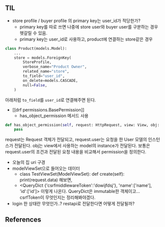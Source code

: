 
## TIL
- store profile / buyer profile 의 primary key는 user_id가 적당한가?
	- primary key를 따로 쓰면 나중에 store user와 buyer user를 구분하는 경우 헷갈릴 수 있음.
	- primary key는 user_id로 사용하고, product에 연결하는 store같은 경우
```python
class Product(models.Model):
	...
	store = models.ForeignKey(
		StoreProfile,
		verbose_name="Product Owner",
		related_name="store",
		to_field="user_id",
		on_delete=models.CASCADE,
		null=False,
	)
```
아래처럼 `to_field`를 `user_id`로 연결해주면 된다. 

- [[drf permissions.BasePermission]]
	- has_object_permission 메서드 사용
```python
def has_object_permission(self, request: HttpRequest, view: View, obj: Any)
	pass
```

request는 Request 객체가 전달되고, request.user는 요청을 한 User 모델의 인스턴스가 전달된다.
obj는 view에서 사용하는 model의 instance가 전달된다. 보통은 request.user의 조건과 전달된 요청 내용을 비교해서 permission을 정의한다. 

- 오늘의 집 uri 구경
- modelViewSet으로 들어오는 데이터
	- class TestViewSet(ModelViewSet): def create(self): print(request.data) 해보면, 
	- <QueryDict {'csrfmiddlewareToken':'dowijfdsj'}, 'name':\['name'], 'id':\['id']> 이렇게 나온다. QueryDict은 immutable한 객체이고... csrfToken이 무엇인지는 정리해봐야겠다. 
- login 한 상태란 무엇인가..? restapi로 전달한다면 어떻게 전달될까?


## References
